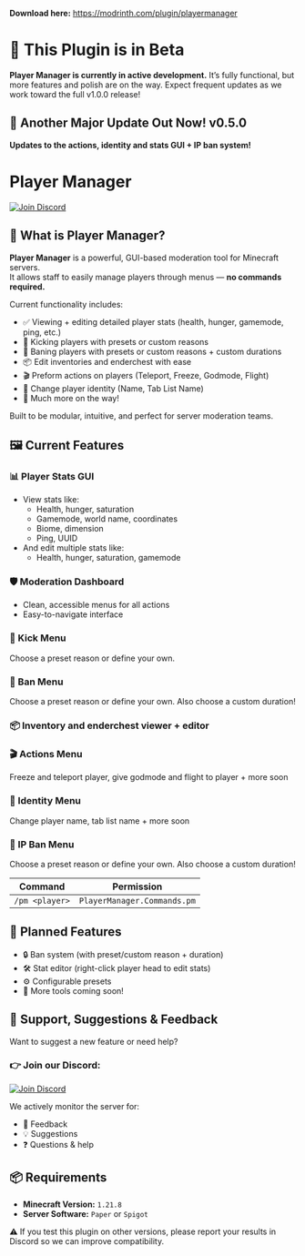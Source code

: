 **Download here:** https://modrinth.com/plugin/playermanager

# 🚧 This Plugin is in Beta
**Player Manager is currently in active development.**
It’s fully functional, but more features and polish are on the way.
Expect frequent updates as we work toward the full v1.0.0 release!

## 🚀 Another Major Update Out Now! v0.5.0
**Updates to the actions, identity and stats GUI + IP ban system!**

# Player Manager
[![Join Discord](https://img.shields.io/badge/Join%20Discord-Click%20Here-5865F2?style=flat-square&logo=discord&logoColor=white&labelColor=2C2F33)](https://discord.gg/XNeZR5pYbg)

## 🧰 What is Player Manager?
**Player Manager** is a powerful, GUI-based moderation tool for Minecraft servers.  
It allows staff to easily manage players through menus — **no commands required.**

Current functionality includes:

- ✅ Viewing + editing detailed player stats (health, hunger, gamemode, ping, etc.)
- 🦶 Kicking players with presets or custom reasons
- 🔨 Baning players with presets or custom reasons + custom durations
- 📦 Edit inventories and enderchest with ease
- 🎬 Preform actions on players (Teleport, Freeze, Godmode, Flight)
- 🙋 Change player identity (Name, Tab List Name)
- 🔄 Much more on the way!

Built to be modular, intuitive, and perfect for server moderation teams.

## 🖼️ Current Features

### 📊 Player Stats GUI
- View stats like:
  - Health, hunger, saturation
  - Gamemode, world name, coordinates
  - Biome, dimension
  - Ping, UUID
- And edit multiple stats like:
  - Health, hunger, saturation, gamemode

### 🛡️ Moderation Dashboard
- Clean, accessible menus for all actions
- Easy-to-navigate interface

### 🥾 Kick Menu
Choose a preset reason or define your own.
    
### 🔨 Ban Menu
Choose a preset reason or define your own. Also choose a custom duration!

### 📦 Inventory and enderchest viewer + editor

### 🎬 Actions Menu
Freeze and teleport player, give godmode and flight to player + more soon

### 🙋 Identity Menu
Change player name, tab list name + more soon

### 🔨 IP Ban Menu
Choose a preset reason or define your own. Also choose a custom duration!

| Command       | Permission                    |
|---------------|-------------------------------|
| `/pm <player>` | `PlayerManager.Commands.pm`   |

## 🧪 Planned Features
- 🔒 Ban system (with preset/custom reason + duration)
- 🛠️ Stat editor (right-click player head to edit stats)
- ⚙️ Configurable presets
- 🔧 More tools coming soon!

## 💬 Support, Suggestions & Feedback

Want to suggest a new feature or need help?

### 👉 Join our Discord:
[![Join Discord](https://img.shields.io/badge/Join%20Discord-Click%20Here-5865F2?style=flat-square&logo=discord&logoColor=white&labelColor=2C2F33)](https://discord.gg/XNeZR5pYbg)

We actively monitor the server for:
- 💬 Feedback
- 💡 Suggestions
- ❓ Questions & help

## 📦 Requirements

- **Minecraft Version:** `1.21.8`
- **Server Software:** `Paper` or `Spigot`

⚠️ If you test this plugin on other versions, please report your results in Discord so we can improve compatibility.
